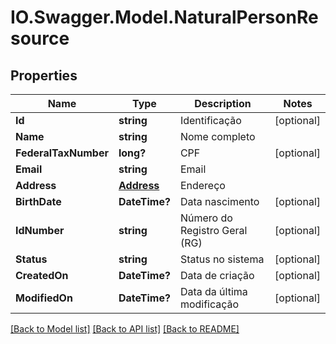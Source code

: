 # IO.Swagger.Model.NaturalPersonResource
## Properties

Name | Type | Description | Notes
------------ | ------------- | ------------- | -------------
**Id** | **string** | Identificação | [optional] 
**Name** | **string** | Nome completo | 
**FederalTaxNumber** | **long?** | CPF | [optional] 
**Email** | **string** | Email | 
**Address** | [**Address**](Address.md) | Endereço | 
**BirthDate** | **DateTime?** | Data nascimento | [optional] 
**IdNumber** | **string** | Número do Registro Geral (RG) | [optional] 
**Status** | **string** | Status no sistema | [optional] 
**CreatedOn** | **DateTime?** | Data de criação | [optional] 
**ModifiedOn** | **DateTime?** | Data da última modificação | [optional] 

[[Back to Model list]](../README.md#documentation-for-models) [[Back to API list]](../README.md#documentation-for-api-endpoints) [[Back to README]](../README.md)

